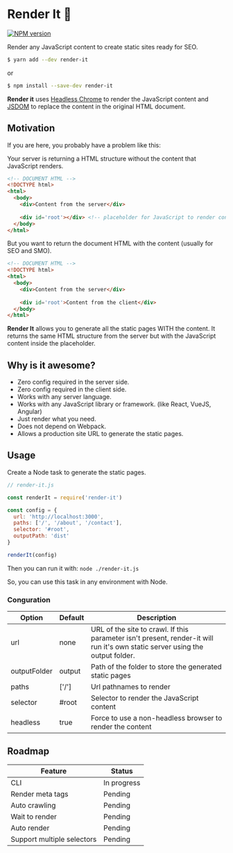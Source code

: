 # Render It :pencil:
[![NPM version](https://img.shields.io/npm/v/render-it.svg?style=flat)](https://npmjs.org/package/render-it)

Render any JavaScript content to create static sites ready for SEO.

```bash
$ yarn add --dev render-it
```
or
```bash
$ npm install --save-dev render-it
```

**Render it** uses [Headless Chrome](https://github.com/GoogleChrome/puppeteer) to render the JavaScript content and [JSDOM](https://github.com/jsdom/jsdom) to replace the content in the original HTML document.

## Motivation

If you are here, you probably have a problem like this:

Your server is returning a HTML structure without the content that JavaScript renders.

```html
<!-- DOCUMENT HTML -->
<!DOCTYPE html>
<html>
  <body>
    <div>Content from the server</div>
    
    <div id='root'></div> <!-- placeholder for JavaScript to render content -->
  </body>
</html>
```

But you want to return the document HTML with the content (usually for SEO and SMO).

```html
<!-- DOCUMENT HTML -->
<!DOCTYPE html>
<html>
  <body>
    <div>Content from the server</div>
    
    <div id='root'>Content from the client</div>
  </body>
</html>
```

**Render It** allows you to generate all the static pages WITH the content. It returns the same HTML structure from the server but with the JavaScript content inside the placeholder.

## Why is it awesome?
- Zero config required in the server side.
- Zero config required in the client side.
- Works with any server language.
- Works with any JavaScript library or framework. (like React, VueJS, Angular)
- Just render what you need.
- Does not depend on Webpack.
- Allows a production site URL to generate the static pages.

## Usage
Create a Node task to generate the static pages.

```javascript
// render-it.js

const renderIt = require('render-it')

const config = {
  url: 'http://localhost:3000',
  paths: ['/', '/about', '/contact'],
  selector: '#root',
  outputPath: 'dist'
}

renderIt(config) 
```

Then you can run it with: `node ./render-it.js`

So, you can use this task in any environment with Node.

### Conguration

| Option  | Default | Description |
| ------------- | ------------- | ------------- |
| url | none | URL of the site to crawl. If this parameter isn't present, render-it will run it's own static server using the output folder. |
| outputFolder | output | Path of the folder to store the generated static pages |
| paths | ['/'] | Url pathnames to render |
| selector | #root | Selector to render the JavaScript content |
| headless | true | Force to use a non-headless browser to render the content |


## Roadmap

| Feature  | Status |
| ------------- | ------------- |
| CLI  | In progress  |
| Render meta tags  | Pending  |
| Auto crawling  | Pending  |
| Wait to render  | Pending  |
| Auto render  | Pending  |
| Support multiple selectors  | Pending  |
